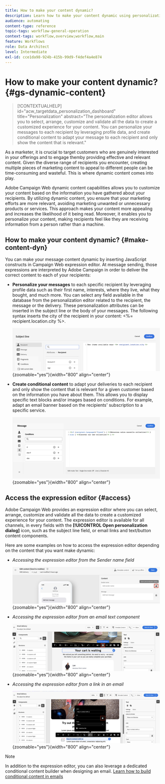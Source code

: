 ```yaml
---
title: How to make your content dynamic?
description: Learn how to make your content dynamic using personalization and conditional content.
audience: automating
content-type: reference
topic-tags: workflow-general-operation
context-tags: workflow,overview;workflow,main
feature: Workflows
role: Data Architect
level: Intermediate
exl-id: cce1da98-924b-415b-99d9-f4def4a4e874
---
```

# How to make your content dynamic? {#gs-dynamic-content}

>[!CONTEXTUALHELP]
>id="acw_targetdata_personalization_dashboard"
>title="Personalization"
>abstract="The personalization editor allows you to select, arrange, customize and validate all the data to create a customized experience for your content. You can personalize your messages to each recipient by leveraging profile data, and create conditional content to adapt your message to each recipient and only show the content that is relevant."

As a marketer, it is crucial to target customers who are genuinely interested in your offerings and to engage themby providing effective and relevant content. Given the diverse range of recipients you encounter, creating multiple pieces of marketing content to appeal to different people can be time-consuming and wasteful. This is where dynamic content comes into play.

Adobe Campaign Web dynamic content capabilities allows you to customize your content based on the information you have gathered about your recipients. By utilizing dynamic content, you ensure that your marketing efforts are more relevant, avoiding marketing unwanted or unnecessary products or services. This approach makes your content more appealing and increases the likelihood of it being read. Moreover, it enables you to personalize your content, making recipients feel like they are receiving information from a person rather than a machine.

## How to make your content dynamic? {#make-content-dyn}

You can make your message content dynamic by inserting JavaScript constructs in Campaign Web expression editor. At message sending, those expressions are interpreted by Adobe Campaign in order to deliver the correct content to each of your recipients:

* **Personalize your messages** to each specific recipient by leveraging profile data such as their first name, interests, where they live, what they bought, and much more. You can select any field available in the database from the personalization editor related to the recipient, the message or the delivery. These personalization attributes can be inserted in the subject line or the body of your messages. The following syntax inserts the city of the recipient in your content: <%= recipient.location.city %>.

    ![](assets/perso-subject-line.png){zoomable="yes"}{width="800" align="center"}

* **Create conditional content** to adapt your deliveries to each recipient and only show the content that is relevant for a given customer based on the information you have about them. This allows you to display specific text blocks and/or images based on conditions. For example, adapt an email banner based on the recipients' subscription to a specific service. 

    ![](assets/condition-sample.png){zoomable="yes"}{width="800" align="center"}

## Access the expression editor {#access}

Adobe Campaign Web provides an expression editor where you can select, arrange, customize and validate all the data to create a customized experience for your content. The expression editor is available for all channels, in every fields with the **[!UICONTROL Open personalization dialog]** icon, such as the subject line field, or email links and text/button content components.

Here are some examples on how to access the expression editor depending on the content that you want make dynamic:

* *Accessing the expression editor from the Sender name field*

    ![](assets/expression-editor-access.png){zoomable="yes"}{width="800" align="center"}

* *Accessing the expression editor from an email text component*

    ![](assets/expression-editor-access-email.png){zoomable="yes"}{width="800" align="center"}

* *Accessing the expression editor from a link in an email*

    ![](assets/perso-link-insert-icon.png){zoomable="yes"}{width="800" align="center"}

>[!NOTE]
>
>In addition to the expression editor, you can also leverage a dedicated conditional content builder when designing an email. [Learn how to build conditional content in emails](conditions.md)
